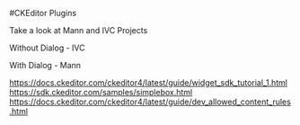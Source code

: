 #CKEditor Plugins

Take a look at Mann and IVC Projects

Without Dialog - IVC

With Dialog - Mann

https://docs.ckeditor.com/ckeditor4/latest/guide/widget_sdk_tutorial_1.html
https://sdk.ckeditor.com/samples/simplebox.html
https://docs.ckeditor.com/ckeditor4/latest/guide/dev_allowed_content_rules.html